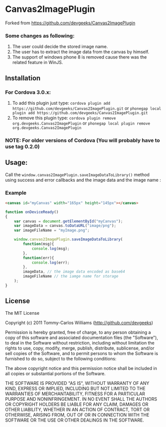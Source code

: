 # Canvas2ImagePlugin

Forked from https://github.com/devgeeks/Canvas2ImagePlugin

### Some changes as following:

1. The user could decide the stored image name. 
2. The user has to extract the image data from the canvas by himself.
3. The support of windows phone 8 is removed cause there was the related feature in WinJS. 

## Installation

### For Cordova 3.0.x:

1. To add this plugin just type: `cordova plugin add https://github.com/devgeeks/Canvas2ImagePlugin.git` or `phonegap local plugin add https://github.com/devgeeks/Canvas2ImagePlugin.git`
2. To remove this plugin type: `cordova plugin remove org.devgeeks.Canvas2ImagePlugin` or `phonegap local plugin remove org.devgeeks.Canvas2ImagePlugin`

### NOTE: For older versions of Cordova (You will probably have to use tag 0.2.0)

## Usage:

Call the `window.canvas2ImagePlugin.saveImageDataToLibrary()` method using success and error callbacks and the image data and the image name :

### Example
```html
<canvas id="myCanvas" width="165px" height="145px"></canvas>
```

```javascript
function onDeviceReady()
{
    var canvas = document.getElementById("myCanvas");
    var imageData = canvas.toDataURL("image/png");
    var imageFileName = "myImage.png";

	window.canvas2ImagePlugin.saveImageDataToLibrary(
        function(msg){
            console.log(msg);
        },
        function(err){
            console.log(err);
        },
        imageData, // the image data encoded as base64
        imageFileName // the iamge name for storage
    );
}
```

## License

The MIT License

Copyright (c) 2011 Tommy-Carlos Williams (http://github.com/devgeeks)

Permission is hereby granted, free of charge, to any person obtaining a copy of this software and associated documentation files (the "Software"), to deal in the Software without restriction, including without limitation the rights to use, copy, modify, merge, publish, distribute, sublicense, and/or sell copies of the Software, and to permit persons to whom the Software is furnished to do so, subject to the following conditions:

The above copyright notice and this permission notice shall be included in all copies or substantial portions of the Software.

THE SOFTWARE IS PROVIDED "AS IS", WITHOUT WARRANTY OF ANY KIND, EXPRESS OR IMPLIED, INCLUDING BUT NOT LIMITED TO THE WARRANTIES OF MERCHANTABILITY, FITNESS FOR A PARTICULAR PURPOSE AND NONINFRINGEMENT. IN NO EVENT SHALL THE AUTHORS OR COPYRIGHT HOLDERS BE LIABLE FOR ANY CLAIM, DAMAGES OR OTHER LIABILITY, WHETHER IN AN ACTION OF CONTRACT, TORT OR OTHERWISE, ARISING FROM, OUT OF OR IN CONNECTION WITH THE SOFTWARE OR THE USE OR OTHER DEALINGS IN THE SOFTWARE.
